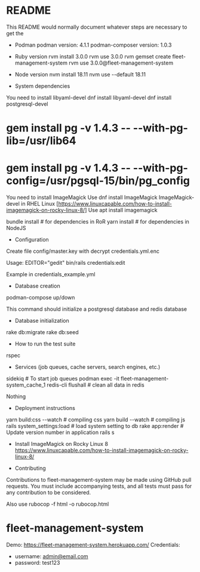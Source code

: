 # README

This README would normally document whatever steps are necessary to get the
* Podman
  podman version: 4.1.1
  podman-composer version:  1.0.3

* Ruby version
  rvm install 3.0.0
  rvm use 3.0.0
  rvm gemset create fleet-management-system
  rvm use 3.0.0@fleet-management-system

* Node version
  nvm install 18.11
  nvm use --default 18.11

* System dependencies

You need to install libyaml-devel
dnf install libyaml-devel
dnf install postgresql-devel

# gem install pg -v 1.4.3 -- --with-pg-lib=/usr/lib64

# gem install pg -v 1.4.3 -- --with-pg-config=/usr/pgsql-15/bin/pg_config

You need to install ImageMagick
Use dnf install ImageMagick ImageMagick-devel in RHEL Linux [https://www.linuxcapable.com/how-to-install-imagemagick-on-rocky-linux-8/]
Use apt install imagemagick

bundle install # for dependencies in RoR
yarn install # for dependencies in NodeJS

* Configuration

Create file config/master.key with decrypt credentials.yml.enc

Usage: EDITOR="gedit" bin/rails credentials:edit

Example in credentials_example.yml

* Database creation

podman-compose up/down

This command should initialize a postgresql database and redis database

* Database initialization

rake db:migrate
rake db:seed

* How to run the test suite

rspec

* Services (job queues, cache servers, search engines, etc.)

sidekiq # To start job queues
podman exec -it fleet-management-system_cache_1 redis-cli flushall # clean all data in redis

Nothing

* Deployment instructions

yarn build:css --watch # compiling css
yarn build --watch # compiling js
rails system_settings:load # load system setting to db
rake app:render # Update version number in application
rails s

* Install ImageMagick on Rocky Linux 8
https://www.linuxcapable.com/how-to-install-imagemagick-on-rocky-linux-8/

* Contributing

Contributions to fleet-management-system may be made using GitHub pull requests. You must include accompanying tests, and all tests must pass for any contribution to be considered.

Also use rubocop -f html -o rubocop.html

# fleet-management-system

Demo: https://fleet-management-system.herokuapp.com/
Credentials:
- username: admin@email.com
- password: test123
